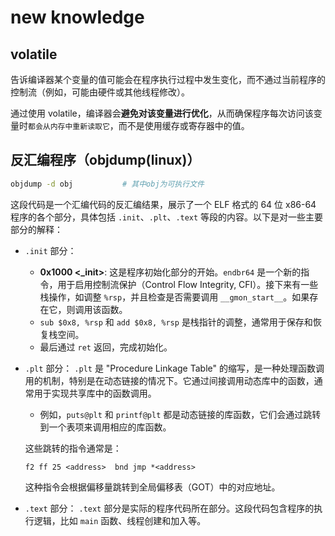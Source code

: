 
# new knowledge

## volatile 

告诉编译器某个变量的值可能会在程序执行过程中发生变化，而不通过当前程序的控制流（例如，可能由硬件或其他线程修改）。

通过使用 volatile，编译器会**避免对该变量进行优化**，从而确保程序每次访问该变量时`都会从内存中重新读取它`，而不是使用缓存或寄存器中的值。


## 反汇编程序（objdump(linux)）

```bash
objdump -d obj           # 其中obj为可执行文件
```

这段代码是一个汇编代码的反汇编结果，展示了一个 ELF 格式的 64 位 x86-64 程序的各个部分，具体包括 `.init`、`.plt`、`.text` 等段的内容。以下是对一些主要部分的解释：

- `.init` 部分：
    - **0x1000 <_init>**: 这是程序初始化部分的开始。`endbr64` 是一个新的指令，用于启用控制流保护（Control Flow Integrity, CFI）。接下来有一些栈操作，如调整 `%rsp`，并且检查是否需要调用 `__gmon_start__`。如果存在它，则调用该函数。
    - `sub $0x8, %rsp` 和 `add $0x8, %rsp` 是栈指针的调整，通常用于保存和恢复栈空间。
    - 最后通过 `ret` 返回，完成初始化。

- `.plt` 部分：
`.plt` 是 "Procedure Linkage Table" 的缩写，是一种处理函数调用的机制，特别是在动态链接的情况下。它通过间接调用动态库中的函数，通常用于实现共享库中的函数调用。

    - 例如，`puts@plt` 和 `printf@plt` 都是动态链接的库函数，它们会通过跳转到一个表项来调用相应的库函数。

    这些跳转的指令通常是：
    ```assembly
    f2 ff 25 <address>  bnd jmp *<address>
    ```
    这种指令会根据偏移量跳转到全局偏移表（GOT）中的对应地址。

- `.text` 部分：
`.text` 部分是实际的程序代码所在部分。这段代码包含程序的执行逻辑，比如 `main` 函数、线程创建和加入等。


# 